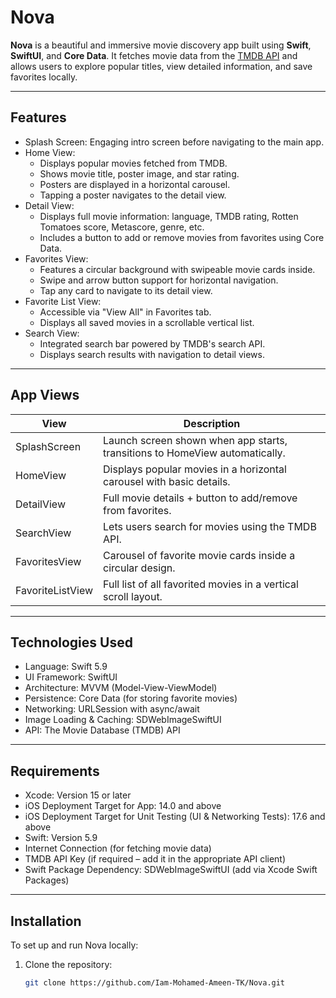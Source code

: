 
# Nova

**Nova** is a beautiful and immersive movie discovery app built using **Swift**, **SwiftUI**, and **Core Data**. It fetches movie data from the [TMDB API](https://www.themoviedb.org/documentation/api) and allows users to explore popular titles, view detailed information, and save favorites locally.

---

## Features

- Splash Screen: Engaging intro screen before navigating to the main app.
- Home View:
  - Displays popular movies fetched from TMDB.
  - Shows movie title, poster image, and star rating.
  - Posters are displayed in a horizontal carousel.
  - Tapping a poster navigates to the detail view.
- Detail View:
  - Displays full movie information: language, TMDB rating, Rotten Tomatoes score, Metascore, genre, etc.
  - Includes a button to add or remove movies from favorites using Core Data.
- Favorites View:
  - Features a circular background with swipeable movie cards inside.
  - Swipe and arrow button support for horizontal navigation.
  - Tap any card to navigate to its detail view.
- Favorite List View:
  - Accessible via "View All" in Favorites tab.
  - Displays all saved movies in a scrollable vertical list.
- Search View:
  - Integrated search bar powered by TMDB's search API.
  - Displays search results with navigation to detail views.

---

## App Views

| View                | Description                                                                 |
|---------------------|-----------------------------------------------------------------------------|
| SplashScreen        | Launch screen shown when app starts, transitions to HomeView automatically. |
| HomeView            | Displays popular movies in a horizontal carousel with basic details.        |
| DetailView          | Full movie details + button to add/remove from favorites.                   |
| SearchView          | Lets users search for movies using the TMDB API.                            |
| FavoritesView       | Carousel of favorite movie cards inside a circular design.                  |
| FavoriteListView    | Full list of all favorited movies in a vertical scroll layout.              |

---

## Technologies Used

- Language: Swift 5.9
- UI Framework: SwiftUI
- Architecture: MVVM (Model-View-ViewModel)
- Persistence: Core Data (for storing favorite movies)
- Networking: URLSession with async/await
- Image Loading & Caching: SDWebImageSwiftUI
- API: The Movie Database (TMDB) API

---

## Requirements

- Xcode: Version 15 or later
- iOS Deployment Target for App: 14.0 and above
- iOS Deployment Target for Unit Testing (UI & Networking Tests): 17.6 and above
- Swift: Version 5.9
- Internet Connection (for fetching movie data)
- TMDB API Key (if required – add it in the appropriate API client)
- Swift Package Dependency: SDWebImageSwiftUI (add via Xcode Swift Packages)

---

## Installation

To set up and run Nova locally:

1. Clone the repository:
   ```bash
   git clone https://github.com/Iam-Mohamed-Ameen-TK/Nova.git
